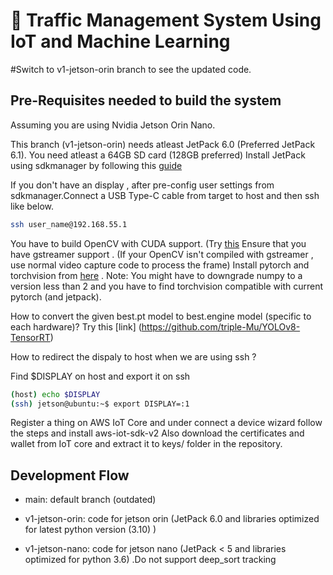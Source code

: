 # 🚦 Traffic Management System Using IoT and Machine Learning

#Switch to v1-jetson-orin branch to see the updated code.

## Pre-Requisites needed to build the system
Assuming you are using Nvidia Jetson Orin Nano.

This branch (v1-jetson-orin) needs atleast JetPack 6.0 (Preferred JetPack 6.1).
You need atleast a 64GB SD card (128GB preferred)
Install JetPack using sdkmanager by following this [guide](https://www.jetson-ai-lab.com/initial_setup_jon.html)

If you don't have an display , after pre-config user settings from sdkmanager.Connect a USB Type-C cable from target to host and then ssh like below.

```bash
ssh user_name@192.168.55.1
```

You have to build OpenCV with CUDA support. (Try [this](https://qengineering.eu/install-opencv-on-jetson-nano.html)
Ensure that you have gstreamer support . (If your OpenCV isn't compiled with gstreamer , use normal video capture code to process the frame)
Install pytorch and torchvision from [here](https://developer.nvidia.com/embedded/downloads) . 
Note: You might have to downgrade numpy to a version less than 2 and you have to find torchvision compatible with current pytorch (and jetpack).

How to convert the given best.pt model to best.engine model (specific to each hardware)? 
Try this [link] (https://github.com/triple-Mu/YOLOv8-TensorRT)

How to redirect the dispaly to host when we are using ssh ?

Find $DISPLAY on host and export it on ssh

```bash
(host) echo $DISPLAY
(ssh) jetson@ubuntu:~$ export DISPLAY=:1
```

Register a thing on AWS IoT Core and under connect a device wizard follow the steps and install aws-iot-sdk-v2
Also download the certificates and wallet from IoT core and extract it to keys/ folder in the repository.


## Development Flow

 - main: default branch (outdated)

 - v1-jetson-orin: code for jetson orin (JetPack 6.0 and libraries optimized for latest python version (3.10) )

 - v1-jetson-nano: code for jetson nano (JetPack < 5 and libraries optimized for python 3.6) .Do not support deep_sort tracking
